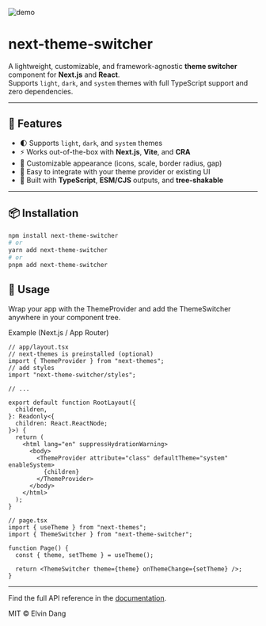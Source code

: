 ![demo](https://github.com/user-attachments/assets/3b199922-7faa-4d84-93b2-8c8956be6f6a)
# next-theme-switcher

A lightweight, customizable, and framework-agnostic **theme switcher** component for **Next.js** and **React**.  
Supports `light`, `dark`, and `system` themes with full TypeScript support and zero dependencies.

---

## 🚀 Features

- 🌓 Supports `light`, `dark`, and `system` themes
- ⚡ Works out-of-the-box with **Next.js**, **Vite**, and **CRA**
- 🎨 Customizable appearance (icons, scale, border radius, gap)
- 🧩 Easy to integrate with your theme provider or existing UI
- 💪 Built with **TypeScript**, **ESM/CJS** outputs, and **tree-shakable**

---

## 📦 Installation

```bash
npm install next-theme-switcher
# or
yarn add next-theme-switcher
# or
pnpm add next-theme-switcher
```

## 🧭 Usage

Wrap your app with the ThemeProvider and add the ThemeSwitcher anywhere in your component tree.

Example (Next.js / App Router)

```tsx
// app/layout.tsx
// next-themes is preinstalled (optional)
import { ThemeProvider } from "next-themes";
// add styles
import "next-theme-switcher/styles";

// ...

export default function RootLayout({
  children,
}: Readonly<{
  children: React.ReactNode;
}>) {
  return (
    <html lang="en" suppressHydrationWarning>
      <body>
        <ThemeProvider attribute="class" defaultTheme="system" enableSystem>
          {children}
        </ThemeProvider>
      </body>
    </html>
  );
}
```

```tsx
// page.tsx
import { useTheme } from "next-themes";
import { ThemeSwitcher } from "next-theme-switcher";

function Page() {
  const { theme, setTheme } = useTheme();

  return <ThemeSwitcher theme={theme} onThemeChange={setTheme} />;
}
```

---

Find the full API reference in the [documentation](https://next-theme-switcher.elvindang.info).

MIT © Elvin Dang
